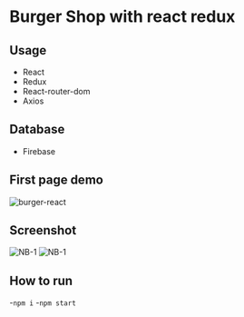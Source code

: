 # Burger Shop with react redux

## Usage
- React
- Redux
- React-router-dom
- Axios

## Database
- Firebase

## First page demo
![burger-react](https://user-images.githubusercontent.com/58458593/118779246-ad851d80-b8ac-11eb-8e50-4c65ca4976bd.gif)

## Screenshot
![NB-1](https://user-images.githubusercontent.com/58458593/118779944-5d5a8b00-b8ad-11eb-949c-d6a2ff705260.png)
![NB-1](https://user-images.githubusercontent.com/58458593/118779944-5d5a8b00-b8ad-11eb-949c-d6a2ff705260.png)

## How to run
-`npm i`
-`npm start`
